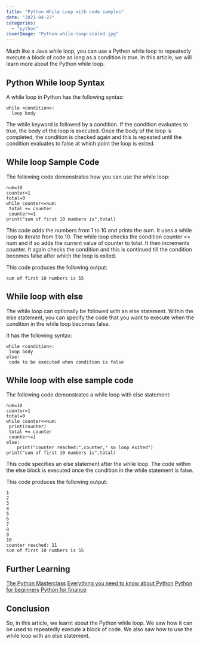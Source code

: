```yaml
---
title: "Python While Loop with code samples"
date: "2021-04-22"
categories: 
  - "python"
coverImage: "Python-while-loop-scaled.jpg"
---
```


Much like a Java while loop, you can use a Python while loop to repeatedly execute a block of code as long as a condition is true. In this article, we will learn more about the Python while loop.

## Python While loop Syntax

A while loop in Python has the following syntax:

```
while <condition>:
  loop body
```

The while keyword is followed by a condition. If the condition evaluates to true, the body of the loop is executed. Once the body of the loop is completed, the condition is checked again and this is repeated until the condition evaluates to false at which point the loop is exited.

## While loop Sample Code

The following code demonstrates how you can use the while loop:

```
num=10
counter=1
total=0
while counter<=num:
 total += counter
 counter+=1
print("sum of first 10 numbers is",total)
```

This code adds the numbers from 1 to 10 and prints the sum. It uses a while loop to iterate from 1 to 10. The while loop checks the condition counter <= num and if so adds the current value of counter to total. It then increments counter. It again checks the condition and this is continued till the condition becomes false after which the loop is exited.

This code produces the following output:

```
sum of first 10 numbers is 55
```

## While loop with else

The while loop can optionally be followed with an else statement. Within the else statement, you can specify the code that you want to execute when the condition in the while loop becomes false.

It has the following syntax:

```
while <condition>: 
 loop body
else:
 code to be executed when condition is false
```

## While loop with else sample code

The following code demonstrates a while loop with else statement:

```
num=10
counter=1
total=0
while counter<=num:
 print(counter)
 total += counter
 counter+=1
else:
    print("counter reached:",counter," so loop exited")
print("sum of first 10 numbers is",total)
```

This code specifies an else statement after the while loop. The code within the else block is executed once the condition in the while statement is false.

This code produces the following output:

```
1
2
3
4
5
6
7
8
9
10
counter reached: 11
sum of first 10 numbers is 55

```

## Further Learning

[The Python Masterclass](https://click.linksynergy.com/deeplink?id=MnzIZAZNE5Y&mid=39197&murl=https%3A%2F%2Fwww.udemy.com%2Fcourse%2Fpython-the-complete-python-developer-course%2F) [Everything you need to know about Python](https://click.linksynergy.com/deeplink?id=MnzIZAZNE5Y&mid=39197&murl=https%3A%2F%2Fwww.udemy.com%2Fcourse%2Fthe-python-bible%2F) [Python for beginners](https://click.linksynergy.com/deeplink?id=MnzIZAZNE5Y&mid=39197&murl=https%3A%2F%2Fwww.udemy.com%2Fcourse%2Fpython-programming-projects%2F) [Python for finance](https://click.linksynergy.com/deeplink?id=MnzIZAZNE5Y&mid=39197&murl=https%3A%2F%2Fwww.udemy.com%2Fcourse%2Fpython-for-finance-investment-fundamentals-data-analytics%2F)

## Conclusion

So, in this article, we learnt about the Python while loop. We saw how it can be used to repeatedly execute a block of code. We also saw how to use the while loop with an else statement.
